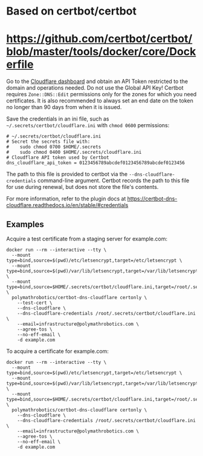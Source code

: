 # Based on certbot/certbot
# https://github.com/certbot/certbot/blob/master/tools/docker/core/Dockerfile

Go to the [Cloudflare dashboard](https://dash.cloudflare.com/?to=/:account/profile/api-tokens) and obtain an API Token restricted to the domain and operations
needed. Do not use the Global API Key! Certbot requires `Zone::DNS::Edit`
permissions only for the zones for which you need certificates. It is also
recommended to always set an end date on the token no longer than 90 days
from when it is issued.

Save the credentials in an ini file, such as `~/.secrets/certbot/cloudflare.ini` with `chmod 0600` permissions:
```
# ~/.secrets/certbot/cloudflare.ini
# Secret the secrets file with:
#    sudo chmod 0700 $HOME/.secrets
#    sudo chmod 0400 $HOME/.secrets/cloudflare.ini
# Cloudflare API token used by Certbot
dns_cloudflare_api_token = 0123456789abcdef0123456789abcdef0123456
```

The path to this file is provided to certbot via the `--dns-cloudflare-credentials` command-line argument. Certbot records the path to this file for use during renewal, but does not store the file's contents.

For more information, refer to the plugin docs at https://certbot-dns-cloudflare.readthedocs.io/en/stable/#credentials

## Examples

Acquire a test certificate from a staging server for example.com:
```
docker run --rm --interactive --tty \
  --mount type=bind,source=$(pwd)/etc/letsencrypt,target=/etc/letsencrypt \
  --mount type=bind,source=$(pwd)/var/lib/letsencrypt,target=/var/lib/letsencrypt \
  --mount type=bind,source=$HOME/.secrets/certbot/cloudflare.ini,target=/root/.secrets/certbot/cloudflare.ini,readonly \
  polymathrobotics/certbot-dns-cloudflare certonly \
    --test-cert \
    --dns-cloudflare \
    --dns-cloudflare-credentials /root/.secrets/certbot/cloudflare.ini \
    --email=infrastructure@polymathrobotics.com \
    --agree-tos \
    --no-eff-email \
    -d example.com
```


To acquire a certificate for example.com:
```
docker run --rm --interactive --tty \
  --mount type=bind,source=$(pwd)/etc/letsencrypt,target=/etc/letsencrypt \
  --mount type=bind,source=$(pwd)/var/lib/letsencrypt,target=/var/lib/letsencrypt \
  --mount type=bind,source=$HOME/.secrets/certbot/cloudflare.ini,target=/root/.secrets/certbot/cloudflare.ini,readonly \
  polymathrobotics/certbot-dns-cloudflare certonly \
    --dns-cloudflare \
    --dns-cloudflare-credentials /root/.secrets/certbot/cloudflare.ini \
    --email=infrastructure@polymathrobotics.com \
    --agree-tos \
    --no-eff-email \
    -d example.com
```
